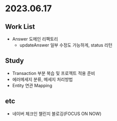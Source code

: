 # 2023.06.17

## Work List
* Answer 도메인 리팩토리
  * updateAnswer 일부 수정도 가능하게, status 리턴

## Study
* Transaction 부분 복습 및 프로젝트 적용 준비
* 에러메세지 분류, 메세지 처리방법
* Entity 연관 Mapping

## etc
* 네이버 체크인 챌린지 블로깅(FOCUS ON NOW)
